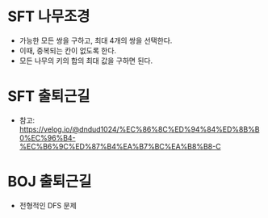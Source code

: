 # SFT 나무조경
- 가능한 모든 쌍을 구하고, 최대 4개의 쌍을 선택한다.
- 이때, 중복되는 칸이 없도록 한다.
- 모든 나무의 키의 합의 최대 값을 구하면 된다.

# SFT 출퇴근길
- 참고: https://velog.io/@dndud1024/%EC%86%8C%ED%94%84%ED%8B%B0%EC%96%B4-%EC%B6%9C%ED%87%B4%EA%B7%BC%EA%B8%B8-C

# BOJ 출퇴근길
- 전형적인 DFS 문제
